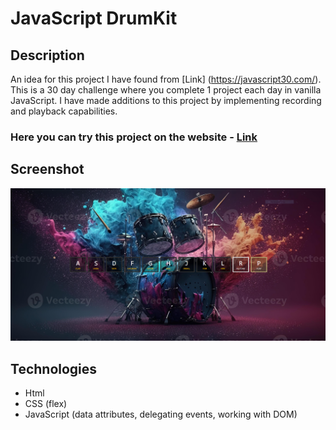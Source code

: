 # JavaScript DrumKit

## Description
An idea for this project I have found from [Link] (https://javascript30.com/). This is a 30 day challenge where you complete 1 project each day in vanilla JavaScript. I have made additions to this project by implementing recording and playback capabilities.

### Here you can try this project on the website - [Link](https://nathanbailie.github.io/JavaScript-Drum-Kit/ "Click to play")

## Screenshot
<img src="https://github.com/NathanBailie/JavaScript-Drum-Kit/raw/main/assets/images/screenshot.PNG" width="600" />

## Technologies
* Html
* CSS (flex)
* JavaScript (data attributes, delegating events, working with DOM)